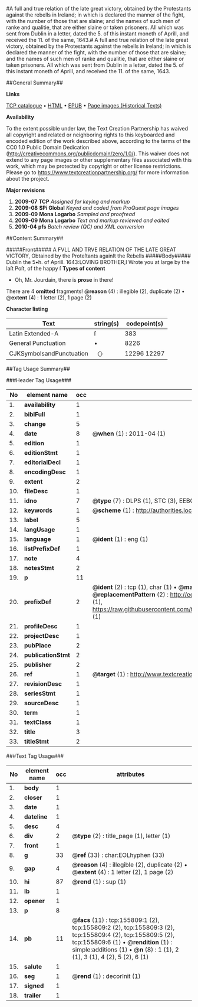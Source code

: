 #A full and true relation of the late great victory, obtained by the Protestants against the rebells in Ireland; in which is declared the manner of the fight, with the number of those that are slaine; and the names of such men of ranke and qualitie, that are either slaine or taken prisoners. All which was sent from Dublin in a letter, dated the 5. of this instant moneth of Aprill, and received the 11. of the same, 1643.#
A full and true relation of the late great victory, obtained by the Protestants against the rebells in Ireland; in which is declared the manner of the fight, with the number of those that are slaine; and the names of such men of ranke and qualitie, that are either slaine or taken prisoners. All which was sent from Dublin in a letter, dated the 5. of this instant moneth of Aprill, and received the 11. of the same, 1643.

##General Summary##

**Links**

[TCP catalogue](http://www.ota.ox.ac.uk/tcp/)  • 
[HTML](http://tei.it.ox.ac.uk/tcp/Texts-HTML/free/A84/A84978.html)  • 
[EPUB](http://tei.it.ox.ac.uk/tcp/Texts-EPUB/free/A84/A84978.epub) • 
[Page images (Historical Texts)](https://historicaltexts.jisc.ac.uk/eebo-99873359e)

**Availability**

To the extent possible under law, the Text Creation Partnership has waived all copyright and related or neighboring rights to this keyboarded and encoded edition of the work described above, according to the terms of the CC0 1.0 Public Domain Dedication (http://creativecommons.org/publicdomain/zero/1.0/). This waiver does not extend to any page images or other supplementary files associated with this work, which may be protected by copyright or other license restrictions. Please go to https://www.textcreationpartnership.org/ for more information about the project.

**Major revisions**

1. __2009-07__ __TCP__ *Assigned for keying and markup*
1. __2009-08__ __SPi Global__ *Keyed and coded from ProQuest page images*
1. __2009-09__ __Mona Logarbo__ *Sampled and proofread*
1. __2009-09__ __Mona Logarbo__ *Text and markup reviewed and edited*
1. __2010-04__ __pfs__ *Batch review (QC) and XML conversion*

##Content Summary##

#####Front#####
A FVLL AND TRVE RELATION OF THE LATE GREAT VICTORY, Obtained by the Proteſtants againſt the Rebells 
#####Body#####
Dublin the 5•h. of Aprill. 1643:LOVING BROTHER,I Wrote you at large by the laſt Poſt, of the happy ſ
**Types of content**

  * Oh, Mr. Jourdain, there is **prose** in there!

There are 4 **omitted** fragments! 
 @__reason__ (4) : illegible (2), duplicate (2)  •  @__extent__ (4) : 1 letter (2), 1 page (2)

**Character listing**


|Text|string(s)|codepoint(s)|
|---|---|---|
|Latin Extended-A|ſ|383|
|General Punctuation|•|8226|
|CJKSymbolsandPunctuation|〈〉|12296 12297|

##Tag Usage Summary##

###Header Tag Usage###

|No|element name|occ|attributes|
|---|---|---|---|
|1.|__availability__|1||
|2.|__biblFull__|1||
|3.|__change__|5||
|4.|__date__|8| @__when__ (1) : 2011-04 (1)|
|5.|__edition__|1||
|6.|__editionStmt__|1||
|7.|__editorialDecl__|1||
|8.|__encodingDesc__|1||
|9.|__extent__|2||
|10.|__fileDesc__|1||
|11.|__idno__|7| @__type__ (7) : DLPS (1), STC (3), EEBO-CITATION (1), PROQUEST (1), VID (1)|
|12.|__keywords__|1| @__scheme__ (1) : http://authorities.loc.gov/ (1)|
|13.|__label__|5||
|14.|__langUsage__|1||
|15.|__language__|1| @__ident__ (1) : eng (1)|
|16.|__listPrefixDef__|1||
|17.|__note__|4||
|18.|__notesStmt__|2||
|19.|__p__|11||
|20.|__prefixDef__|2| @__ident__ (2) : tcp (1), char (1)  •  @__matchPattern__ (2) : ([0-9\-]+):([0-9IVX]+) (1), (.+) (1)  •  @__replacementPattern__ (2) : http://eebo.chadwyck.com/downloadtiff?vid=$1&page=$2 (1), https://raw.githubusercontent.com/textcreationpartnership/Texts/master/tcpchars.xml#$1 (1)|
|21.|__profileDesc__|1||
|22.|__projectDesc__|1||
|23.|__pubPlace__|2||
|24.|__publicationStmt__|2||
|25.|__publisher__|2||
|26.|__ref__|1| @__target__ (1) : http://www.textcreationpartnership.org/docs/. (1)|
|27.|__revisionDesc__|1||
|28.|__seriesStmt__|1||
|29.|__sourceDesc__|1||
|30.|__term__|1||
|31.|__textClass__|1||
|32.|__title__|3||
|33.|__titleStmt__|2||


###Text Tag Usage###

|No|element name|occ|attributes|
|---|---|---|---|
|1.|__body__|1||
|2.|__closer__|1||
|3.|__date__|1||
|4.|__dateline__|1||
|5.|__desc__|4||
|6.|__div__|2| @__type__ (2) : title_page (1), letter (1)|
|7.|__front__|1||
|8.|__g__|33| @__ref__ (33) : char:EOLhyphen (33)|
|9.|__gap__|4| @__reason__ (4) : illegible (2), duplicate (2)  •  @__extent__ (4) : 1 letter (2), 1 page (2)|
|10.|__hi__|87| @__rend__ (1) : sup (1)|
|11.|__lb__|1||
|12.|__opener__|1||
|13.|__p__|8||
|14.|__pb__|11| @__facs__ (11) : tcp:155809:1 (2), tcp:155809:2 (2), tcp:155809:3 (2), tcp:155809:4 (2), tcp:155809:5 (2), tcp:155809:6 (1)  •  @__rendition__ (1) : simple:additions (1)  •  @__n__ (8) : 1 (1), 2 (1), 3 (1), 4 (2), 5 (2), 6 (1)|
|15.|__salute__|1||
|16.|__seg__|1| @__rend__ (1) : decorInit (1)|
|17.|__signed__|1||
|18.|__trailer__|1||
